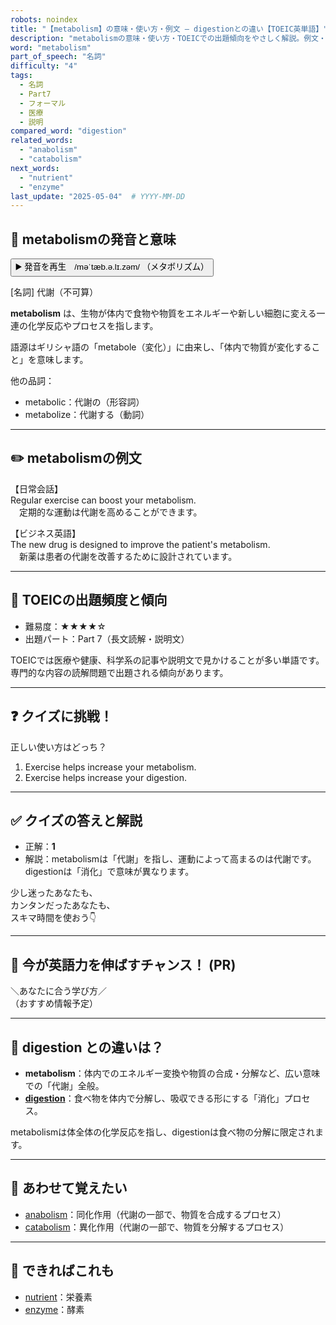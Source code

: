 ```yaml
---
robots: noindex
title: "【metabolism】の意味・使い方・例文 ― digestionとの違い【TOEIC英単語】"
description: "metabolismの意味・使い方・TOEICでの出題傾向をやさしく解説。例文・クイズ付きでdigestionとの違いもわかりやすく学べます。"
word: "metabolism"
part_of_speech: "名詞"
difficulty: "4"
tags:
  - 名詞
  - Part7
  - フォーマル
  - 医療
  - 説明
compared_word: "digestion"
related_words:
  - "anabolism"
  - "catabolism"
next_words:
  - "nutrient"
  - "enzyme"
last_update: "2025-05-04"  # YYYY-MM-DD
---
```


## 🔰 metabolismの発音と意味

<button class="play-audio" onclick="playTTS('metabolism')">
  <span class="play-audio-main">
    ▶️ 発音を再生　/məˈtæb.ə.lɪ.zəm/
  </span>
  <span class="play-audio-sub">
    （メタボリズム）
  </span>
</button>

[名詞] 代謝（不可算）

**metabolism** は、生物が体内で食物や物質をエネルギーや新しい細胞に変える一連の化学反応やプロセスを指します。

語源はギリシャ語の「metabole（変化）」に由来し、「体内で物質が変化すること」を意味します。

他の品詞：  
- metabolic：代謝の（形容詞）
- metabolize：代謝する（動詞）

---

## ✏️ metabolismの例文

【日常会話】  
Regular exercise can boost your metabolism.  
　定期的な運動は代謝を高めることができます。

【ビジネス英語】  
The new drug is designed to improve the patient's metabolism.  
　新薬は患者の代謝を改善するために設計されています。

---

## 🎯 TOEICの出題頻度と傾向

- 難易度：★★★★☆
- 出題パート：Part 7（長文読解・説明文）

TOEICでは医療や健康、科学系の記事や説明文で見かけることが多い単語です。専門的な内容の読解問題で出題される傾向があります。

---

## ❓ クイズに挑戦！

正しい使い方はどっち？

1. Exercise helps increase your metabolism.  
2. Exercise helps increase your digestion.

---

## ✅ クイズの答えと解説

- 正解：**1**
- 解説：metabolismは「代謝」を指し、運動によって高まるのは代謝です。digestionは「消化」で意味が異なります。

少し迷ったあなたも、  
カンタンだったあなたも、  
スキマ時間を使おう👇️

---

## 🚀 今が英語力を伸ばすチャンス！ (PR)

<div class="info-center">
＼あなたに合う学び方／<br>  
（おすすめ情報予定）
</div>

---

## 🤔  digestion との違いは？

- **metabolism**：体内でのエネルギー変換や物質の合成・分解など、広い意味での「代謝」全般。
- **[digestion](/digestion)**：食べ物を体内で分解し、吸収できる形にする「消化」プロセス。

metabolismは体全体の化学反応を指し、digestionは食べ物の分解に限定されます。

---

## 🧩 あわせて覚えたい

- [anabolism](/anabolism)：同化作用（代謝の一部で、物質を合成するプロセス）
- [catabolism](/catabolism)：異化作用（代謝の一部で、物質を分解するプロセス）

---

## 📖 できればこれも

- [nutrient](/nutrient)：栄養素
- [enzyme](/enzyme)：酵素

<!-- cvid: aid17_bid03 -->
